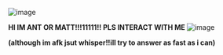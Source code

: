 ![image](https://i.pinimg.com/originals/af/4d/1d/af4d1d2b79ef25cce7afdd5dfd51f80c.gif)

**HI IM ANT OR MATT!!!11111!! PLS INTERACT WITH ME** ![image](https://64.media.tumblr.com/f9e08918dd6c5a2003647f806274b47c/64107bd354cd4629-78/s250x400/e3b6ee522d3ed4eebfe23ea59b09b54254cceab6.gifv)

 **(although im afk jsut whisper!!ill try to answer as fast as i can)**
